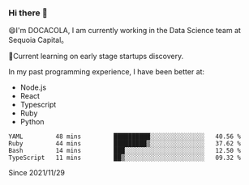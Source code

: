 ### Hi there 👋

<!--
**fengliu222/fengliu222** is a ✨ _special_ ✨ repository because its `README.md` (this file) appears on your GitHub profile.

Here are some ideas to get you started:

- 🔭 I’m currently working on ...
- 🌱 I’m currently learning ...
- 👯 I’m looking to collaborate on ...
- 🤔 I’m looking for help with ...
- 💬 Ask me about ...
- 📫 How to reach me: ...
- 😄 Pronouns: ...
- ⚡ Fun fact: ...
-->

😄I'm DOCACOLA, I am currently working in the Data Science team at Sequoia Capital。

🌱Current learning on early stage startups discovery.

In my past programming experience, I have been better at:
- Node.js
- React
- Typescript
- Ruby
- Python



<!--START_SECTION:waka-->
```text
YAML         48 mins         ██████████░░░░░░░░░░░░░░░   40.56 % 
Ruby         44 mins         █████████▒░░░░░░░░░░░░░░░   37.62 % 
Bash         14 mins         ███░░░░░░░░░░░░░░░░░░░░░░   12.50 % 
TypeScript   11 mins         ██▒░░░░░░░░░░░░░░░░░░░░░░   09.32 % 
```
<!--END_SECTION:waka-->
Since 2021/11/29
